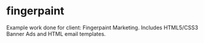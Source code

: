 # fingerpaint

Example work done for client: Fingerpaint Marketing. Includes HTML5/CSS3 Banner Ads and HTML email templates.
